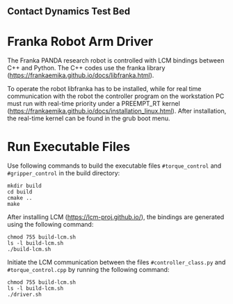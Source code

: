## Contact Dynamics Test Bed

# Franka Robot Arm Driver
The Franka PANDA research robot is controlled with LCM bindings between C++ and Python. The C++ codes use the franka library (https://frankaemika.github.io/docs/libfranka.html).

To operate the robot libfranka has to be installed, while for real time communication with the robot the controller program on the workstation PC must run with real-time priority under a PREEMPT_RT kernel (https://frankaemika.github.io/docs/installation_linux.html). After installation, the real-time kernel can be found in the grub boot menu. 

# Run Executable Files
Use following commands to build the executable files `#torque_control` and `#gripper_control` in the build directory:
```
mkdir build
cd build
cmake ..
make
```
After installing LCM (https://lcm-proj.github.io/), the bindings are generated using the following command:
```
chmod 755 build-lcm.sh
ls -l build-lcm.sh
./build-lcm.sh
```

Initiate the LCM communication between the files `#controller_class.py` and `#torque_control.cpp` by running the following command:

```
chmod 755 build-lcm.sh
ls -l build-lcm.sh
./driver.sh
```

